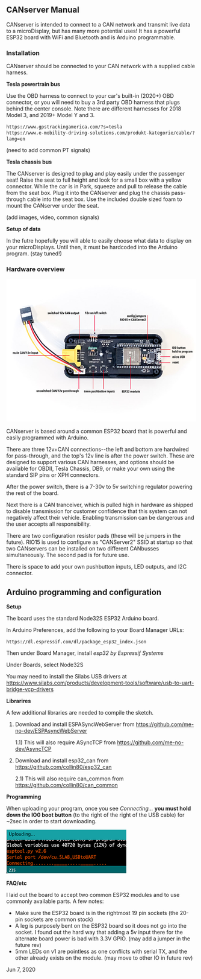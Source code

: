 ## CANserver Manual

CANserver is intended to connect to a CAN network and transmit live data to a microDisplay, but has many more potential uses! It has a powerful ESP32 board with WiFi and Bluetooth and is Arduino programmable.

### Installation

CANserver should be connected to your CAN network with a supplied cable harness.

**Tesla powertrain bus**

Use the OBD harness to connect to your car's built-in (2020+) OBD connector, or you will need to buy a 3rd party OBD harness that plugs behind the center console. Note there are different harnesses for 2018 Model 3, and 2019+ Model Y and 3. 

    https://www.gpstrackingamerica.com/?s=tesla
    https://www.e-mobility-driving-solutions.com/produkt-kategorie/cable/?lang=en

(need to add common PT signals)

**Tesla chassis bus**

The CANserver is designed to plug and play easily under the passenger seat! Raise the seat to full height and look for a small box with a yellow connector. While the car is in Park, squeeze and pull to release the cable from the seat box. Plug it into the CANserver and plug the chassis pass-through cable into the seat box. Use the included double sized foam to mount the CANserver under the seat.

(add images, video, common signals)

**Setup of data**

In the futre hopefully you will able to easily choose what data to display on your microDisplays. Until then, it must be hardcoded into the Arduino program. (stay tuned!)

### Hardware overview
![CANserver Hardware](img/serverfeatures.jpg)

CANserver is based around a common ESP32 board that is powerful and easily programmed with Arduino.

There are three 12v+CAN connections--the left and bottom are hardwired for pass-through, and the top's 12v line is after the power switch. These are designed to support various CAN harnesses, and options should be available for OBDII, Tesla Chassis, DB9, or make your own using the standard SIP pins or XPH connectors.

After the power switch, there is a 7-30v to 5v switching regulator powering the rest of the board.

Next there is a CAN tranceiver, which is pulled high in hardware as shipped to disable transmission for customer confidence that this system can not negatively affect their vehicle. Enabling transmission can be dangerous and the user accepts all responsibility.

There are two configuration resistor pads (these will be jumpers in the future). RIO15 is used to configure as "CANServer2" SSID at startup so that two CANservers can be installed on two different CANbusses simultaneously. The second pad is for future use.

There is space to add your own pushbutton inputs, LED outputs, and I2C connector.


## Arduino programming and configuration

**Setup**

The board uses the standard Node32S ESP32 Arduino board. 

In Arduino Preferences, add the following to your Board Manager URLs:

    https://dl.espressif.com/dl/package_esp32_index.json

Then under Board Manager, install *esp32 by Espressif Systems*

Under Boards, select Node32S

You may need to install the Silabs USB drivers at https://www.silabs.com/products/development-tools/software/usb-to-uart-bridge-vcp-drivers

**Librarires**

A few additional libraries are needed to compile the sketch.

1) Download and install ESPASyncWebServer from https://github.com/me-no-dev/ESPAsyncWebServer 
    
    1.1) This will also require ASyncTCP from https://github.com/me-no-dev/AsyncTCP
    
2) Download and install esp32_can from https://github.com/collin80/esp32_can
    
    2.1) This will also require can_common from https://github.com/collin80/can_common

**Programming**

When uploading your program, once you see *Connecting...* **you must hold down the IO0 boot button** (to the right of the right of the USB cable) for ~2sec in order to start downloading.

![Uploading](img/uploadingbutton.png)

**FAQ/etc**

I laid out the board to accept two common ESP32 modules and to use commonly available parts. A few notes:

- Make sure the ESP32 board is in the rightmost 19 pin sockets (the 20-pin sockets are common stock)
- A leg is purposely bent on the ESP32 board so it does not go into the socket. I found out the hard way that adding a 5v input there for the alternate board power is bad with 3.3V GPIO. (may add a jumper in the future rev)
- 5mm LEDs on v1 are pointless as one conflicts with serial TX, and the other already exists on the module. (may move to other IO in future rev)

Jun 7, 2020
